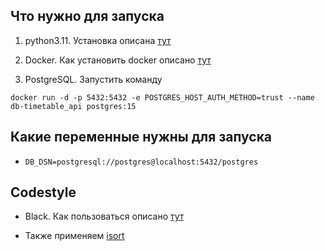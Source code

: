 ## Что нужно для запуска 

1. python3.11. Установка описана [тут](https://www.python.org/downloads/)

2. Docker. Как установить docker описано [тут](https://docs.docker.com/engine/install/)

3. PostgreSQL. Запустить команду
```console
docker run -d -p 5432:5432 -e POSTGRES_HOST_AUTH_METHOD=trust --name db-timetable_api postgres:15
```

## Какие переменные нужны для запуска
- `DB_DSN=postgresql://postgres@localhost:5432/postgres`


## Codestyle

- Black. Как пользоваться описано [тут](https://black.readthedocs.io/en/stable/)

- Также применяем [isort](https://pycqa.github.io/isort/)

